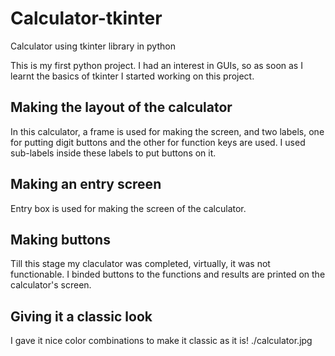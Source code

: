 # Calculator-tkinter
Calculator using tkinter library in python

This is my first python project. I had an interest in GUIs, so as soon as I learnt the basics of tkinter I started working on this project.

<h2>Making the layout of the calculator</h2>
In this calculator, a frame is used for making the screen, and two labels, one for putting digit buttons and the other for function keys are used. I used sub-labels inside these labels to put buttons on it.
<h2>Making an entry screen</h2>
Entry box is used for making the screen of the calculator.
<h2>Making buttons </h2>
Till this stage my claculator was completed, virtually, it was not functionable. I binded buttons to the functions and results are printed on the calculator's screen.
<h2>Giving it a classic look</h2>
I gave it nice color combinations to make it classic as it is!
./calculator.jpg


